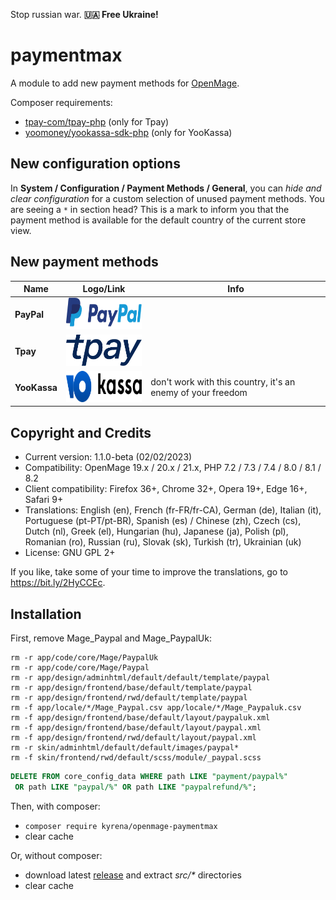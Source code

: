 Stop russian war. **🇺🇦 Free Ukraine!**

# paymentmax

A module to add new payment methods for [OpenMage](https://github.com/OpenMage/magento-lts).

Composer requirements:
* [tpay-com/tpay-php](https://github.com/tpay-com/tpay-php) (only for Tpay)
* [yoomoney/yookassa-sdk-php](https://github.com/yoomoney/yookassa-sdk-php) (only for YooKassa)

## New configuration options

In **System / Configuration / Payment Methods / General**, you can _hide and clear configuration_ for a custom selection of unused payment methods. You are seeing a `*` in section head? This is a mark to inform you that the payment method is available for the default country of the current store view.

## New payment methods

| Name | Logo/Link | Info |
| ---- | ---- | ---- |
| **PayPal** | [<img src="src/skin/frontend/base/default/images/kyrena/paymentmax/ic-logo-paypal.svg?raw=true" alt="" width="150" height="50"/>](https://www.paypal.com/) | |
| **Tpay** | [<img src="src/skin/frontend/base/default/images/kyrena/paymentmax/ic-logo-tpay.svg?raw=true" alt="" width="150" height="50"/>](https://www.tpay.com/) | |
| **YooKassa** | [<img src="src/skin/frontend/base/default/images/kyrena/paymentmax/ic-logo-yookassa.svg?raw=true" alt="" width="150" height="50"/>](https://yookassa.ru/) | don't work with this country, it's an enemy of your freedom |

## Copyright and Credits

- Current version: 1.1.0-beta (02/02/2023)
- Compatibility: OpenMage 19.x / 20.x / 21.x, PHP 7.2 / 7.3 / 7.4 / 8.0 / 8.1 / 8.2
- Client compatibility: Firefox 36+, Chrome 32+, Opera 19+, Edge 16+, Safari 9+
- Translations: English (en), French (fr-FR/fr-CA), German (de), Italian (it), Portuguese (pt-PT/pt-BR), Spanish (es) / Chinese (zh), Czech (cs), Dutch (nl), Greek (el), Hungarian (hu), Japanese (ja), Polish (pl), Romanian (ro), Russian (ru), Slovak (sk), Turkish (tr), Ukrainian (uk)
- License: GNU GPL 2+

If you like, take some of your time to improve the translations, go to https://bit.ly/2HyCCEc.

## Installation

First, remove Mage_Paypal and Mage_PaypalUk:
```
rm -r app/code/core/Mage/PaypalUk
rm -r app/code/core/Mage/Paypal
rm -r app/design/adminhtml/default/default/template/paypal
rm -r app/design/frontend/base/default/template/paypal
rm -r app/design/frontend/rwd/default/template/paypal
rm -f app/locale/*/Mage_Paypal.csv app/locale/*/Mage_Paypaluk.csv
rm -f app/design/frontend/base/default/layout/paypaluk.xml
rm -f app/design/frontend/base/default/layout/paypal.xml
rm -f app/design/frontend/rwd/default/layout/paypal.xml
rm -r skin/adminhtml/default/default/images/paypal*
rm -f skin/frontend/rwd/default/scss/module/_paypal.scss
```
```sql
DELETE FROM core_config_data WHERE path LIKE "payment/paypal%"
 OR path LIKE "paypal/%" OR path LIKE "paypalrefund/%";
```

Then, with composer:
- `composer require kyrena/openmage-paymentmax`
- clear cache

Or, without composer:
- download latest [release](https://github.com/kyrena/openmage-paymentmax/releases) and extract _src/*_ directories
- clear cache
